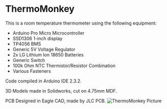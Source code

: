 # ThermoMonkey
This is a room temperature thermometer using the following equipment:
* Arduino Pro Micro Microcontroller
* SSD1306 1-inch display
* TP4056 BMS
* Generic 5V Voltage Regulator
* 2x LG Lithium Ion 18650 Batteries
* Generic Switch
* 100k Ohm NTC Thermistor/Resistor Combination
* Various Fasteners


Code compiled in Arduino IDE 2.3.2.


3D Models made in Solidworks, cut on 4.75mm MDF.


PCB Designed in Eagle CAD, made by JLC PCB.
![ThermoMonkey Picture](https://github.com/user-attachments/assets/4f946ad0-bc40-4fc7-bdb1-288add75c632)
